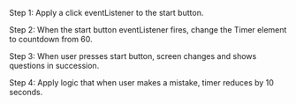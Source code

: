 Step 1: Apply a click eventListener to the start button.

Step 2: When the start button eventListener fires, change the Timer element to countdown from 60.

Step 3: When user presses start button, screen changes and shows questions in succession.

Step 4: Apply logic that when user makes a mistake, timer reduces by 10 seconds.
